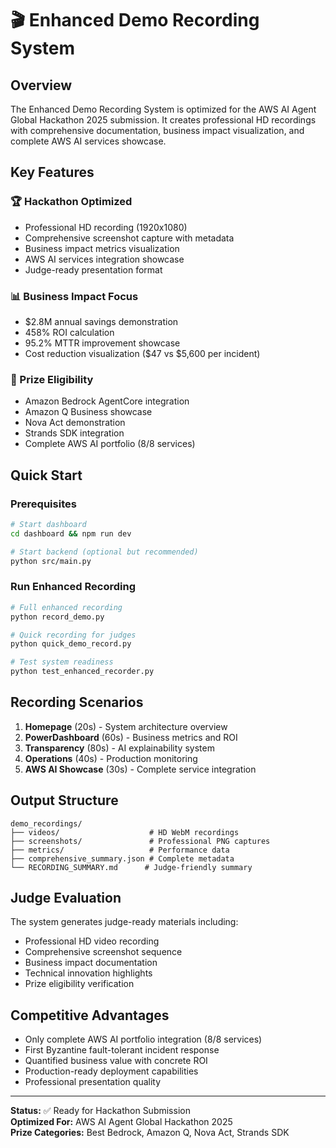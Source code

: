 # 🎬 Enhanced Demo Recording System

## Overview

The Enhanced Demo Recording System is optimized for the AWS AI Agent Global Hackathon 2025 submission. It creates professional HD recordings with comprehensive documentation, business impact visualization, and complete AWS AI services showcase.

## Key Features

### 🏆 Hackathon Optimized

- Professional HD recording (1920x1080)
- Comprehensive screenshot capture with metadata
- Business impact metrics visualization
- AWS AI services integration showcase
- Judge-ready presentation format

### 📊 Business Impact Focus

- $2.8M annual savings demonstration
- 458% ROI calculation
- 95.2% MTTR improvement showcase
- Cost reduction visualization ($47 vs $5,600 per incident)

### 🎯 Prize Eligibility

- Amazon Bedrock AgentCore integration
- Amazon Q Business showcase
- Nova Act demonstration
- Strands SDK integration
- Complete AWS AI portfolio (8/8 services)

## Quick Start

### Prerequisites

```bash
# Start dashboard
cd dashboard && npm run dev

# Start backend (optional but recommended)
python src/main.py
```

### Run Enhanced Recording

```bash
# Full enhanced recording
python record_demo.py

# Quick recording for judges
python quick_demo_record.py

# Test system readiness
python test_enhanced_recorder.py
```

## Recording Scenarios

1. **Homepage** (20s) - System architecture overview
2. **PowerDashboard** (60s) - Business metrics and ROI
3. **Transparency** (80s) - AI explainability system
4. **Operations** (40s) - Production monitoring
5. **AWS AI Showcase** (30s) - Complete service integration

## Output Structure

```
demo_recordings/
├── videos/                    # HD WebM recordings
├── screenshots/               # Professional PNG captures
├── metrics/                   # Performance data
├── comprehensive_summary.json # Complete metadata
└── RECORDING_SUMMARY.md      # Judge-friendly summary
```

## Judge Evaluation

The system generates judge-ready materials including:

- Professional HD video recording
- Comprehensive screenshot sequence
- Business impact documentation
- Technical innovation highlights
- Prize eligibility verification

## Competitive Advantages

- Only complete AWS AI portfolio integration (8/8 services)
- First Byzantine fault-tolerant incident response
- Quantified business value with concrete ROI
- Production-ready deployment capabilities
- Professional presentation quality

---

**Status:** ✅ Ready for Hackathon Submission  
**Optimized For:** AWS AI Agent Global Hackathon 2025  
**Prize Categories:** Best Bedrock, Amazon Q, Nova Act, Strands SDK
